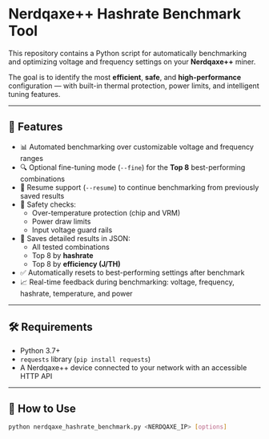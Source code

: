 # Nerdqaxe++ Hashrate Benchmark Tool

This repository contains a Python script for automatically benchmarking and optimizing voltage and frequency settings on your **Nerdqaxe++** miner.

The goal is to identify the most **efficient**, **safe**, and **high-performance** configuration — with built-in thermal protection, power limits, and intelligent tuning features.

---

## 🚀 Features

- 📊 Automated benchmarking over customizable voltage and frequency ranges
- 🔍 Optional fine-tuning mode (`--fine`) for the **Top 8** best-performing combinations
- 🔁 Resume support (`--resume`) to continue benchmarking from previously saved results
- 🧠 Safety checks:
  - Over-temperature protection (chip and VRM)
  - Power draw limits
  - Input voltage guard rails
- 💾 Saves detailed results in JSON:
  - All tested combinations
  - Top 8 by **hashrate**
  - Top 8 by **efficiency (J/TH)**
- ✅ Automatically resets to best-performing settings after benchmark
- 📈 Real-time feedback during benchmarking: voltage, frequency, hashrate, temperature, and power

---

## 🛠️ Requirements

- Python 3.7+
- `requests` library (`pip install requests`)
- A Nerdqaxe++ device connected to your network with an accessible HTTP API

---

## 🧪 How to Use

```bash
python nerdqaxe_hashrate_benchmark.py <NERDQAXE_IP> [options]
